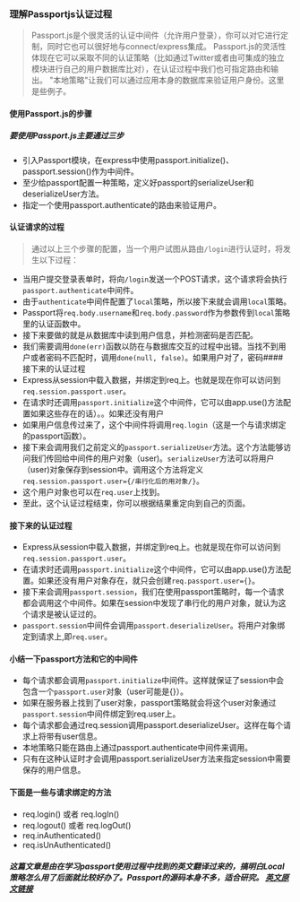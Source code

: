 ### 理解Passportjs认证过程
> Passport.js是个很灵活的认证中间件（允许用户登录），你可以对它进行定制，同时它也可以很好地与connect/express集成。
> Passport.js的灵活性体现在它可以采取不同的认证策略（比如通过Twitter或者由可集成的独立模块进行自己的用户数据库比对），在认证过程中我们也可指定路由和输出。
> "本地策略"让我们可以通过应用本身的数据库来验证用户身份。这里是些例子。


#### 使用Passport.js的步骤
##### 要使用Passport.js主要通过三步
+ 引入Passport模块，在express中使用passport.initialize()、passport.session()作为中间件。
+ 至少给passport配置一种策略，定义好passport的serializeUser和deserializeUser方法。
+ 指定一个使用passport.authenticate的路由来验证用户。

#### 认证请求的过程
> 通过以上三个步骤的配置，当一个用户试图从路由`/login`进行认证时，将发生以下过程：
+ 当用户提交登录表单时，将向`/login`发送一个POST请求，这个请求将会执行`passport.authenticate`中间件。
+ 由于`authenticate`中间件配置了`local`策略，所以接下来就会调用`local`策略。
+ Passport将`req.body.username`和`req.body.password`作为参数传到`local`策略里的认证函数中。
+ 接下来要做的就是从数据库中读到用户信息，并检测密码是否匹配。
+ 我们需要调用`done(err)`函数以防在与数据库交互的过程中出错。当找不到用户或者密码不匹配时，调用`done(null, false)`。如果用户对了，密码#### 接下来的认证过程
+ Express从session中载入数据，并绑定到req上。也就是现在你可以访问到`req.session.passport.user`。
+ 在请求时还调用`passport.initialize`这个中间件，它可以由app.use()方法配置如果这些存在的话）。。如果还没有用户
+ 如果用户信息传过来了，这个中间件将调用`req.login`（这是一个与请求绑定的passport函数）。
+ 接下来会调用我们之前定义的`passport.serializeUser`方法。这个方法能够访问我们传回给中间件的用户对象（user)。`serializeUser`方法可以将用户（user)对象保存到session中。调用这个方法将定义`req.session.passport.user={/串行化后的用对象/}`。
+ 这个用户对象也可以在`req.user`上找到。
+ 至此，这个认证过程结束，你可以根据结果重定向到自己的页面。

#### 接下来的认证过程
+ Express从session中载入数据，并绑定到req上。也就是现在你可以访问到`req.session.passport.user`。
+ 在请求时还调用`passport.initialize`这个中间件，它可以由app.use()方法配置。如果还没有用户对象存在，就只会创建`req.passport.user={}`。
+ 接下来会调用`passport.session`，我们在使用passport策略时，每一个请求都会调用这个中间件。如果在session中发现了串行化的用户对象，就认为这个请求是被认证过的。
+ `passport.session`中间件会调用`passport.deserializeUser`。将用户对象绑定到请求上,即`req.user`。
#### 小结一下passport方法和它的中间件
+ 每个请求都会调用`passport.initialize`中间件。这样就保证了session中会包含一个`passport.user`对象（user可能是{}）。
+ 如果在服务器上找到了user对象，passport策略就会将这个user对象通过`passport.session`中间件绑定到req.user上。
+ 每个请求都会通过req.session调用passport.deserializeUser。这样在每个请求上将带有user信息。
+ 本地策略只能在路由上通过passport.authenticate中间件来调用。
+ 只有在这种认证时才会调用passport.serializeUser方法来指定session中需要保存的用户信息。

#### 下面是一些与请求绑定的方法
+ req.login() 或者 req.logIn()
+ req.logout() 或者 req.logOut()
+ req.inAuthenticated()
+ req.isUnAuthenticated()

##### 这篇文章是由在学习passport使用过程中找到的英文翻译过来的，搞明白Local策略怎么用了后面就比较好办了。Passport的源码本身不多，适合研究。 [英文原文链接](http://toon.io/understanding-passportjs-authentication-flow/)